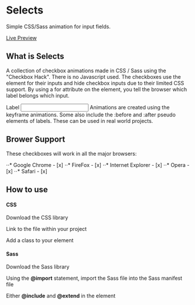 # Selects
Simple CSS/Sass animation for input fields.

[Live Preview](http://eddiesolar.com/selects/)

## What is Selects
A collection of checkbox animations made in CSS / Sass using the "Checkbox Hack". There is no Javascript used. The checkboxes use the <label> element for their inputs and hide checkbox inputs due to their limited CSS support. By using a for attribute on the <label> element, you tell the browser which label belongs which input.

<label for="myName">Label</label> 
<input name="myName" />
Animations are created using the keyframe animations. Some also include the :before and :after pseudo elements of labels. These can be used in real world projects.

## Brower Support

These checkboxes will work in all the major browsers:

⋅⋅* Google Chrome - [x]
⋅⋅* FireFox - [x]
⋅⋅* Internet Explorer - [x]
⋅⋅* Opera - [x]
⋅⋅* Safari - [x]

## How to use 

#### CSS

Download the CSS library

Link to the file within your project

Add a class to your element

#### Sass

Download the Sass library

Using the __@import__ statement, import the Sass file into the Sass manifest file

Either __@include__ and __@extend__ in the element
